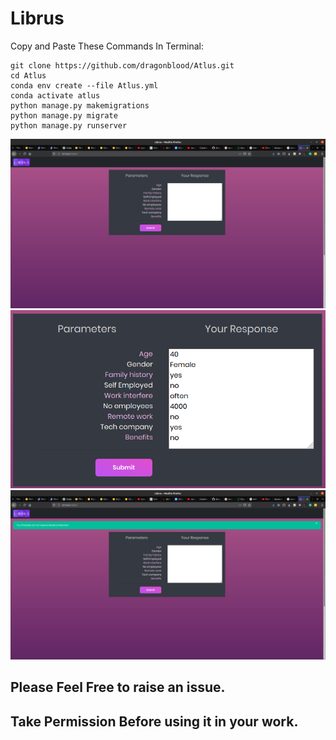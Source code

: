 # Librus

Copy and Paste These Commands In Terminal:
```
git clone https://github.com/dragonblood/Atlus.git
cd Atlus
conda env create --file Atlus.yml
conda activate atlus
python manage.py makemigrations
python manage.py migrate
python manage.py runserver
```

![Initial Screen](https://github.com/dragonblood/Atlus/blob/master/Github_readme_img/Screenshot%20from%202020-03-31%2018-52-52.png)
![Entered Form Data](https://github.com/dragonblood/Atlus/blob/master/Github_readme_img/Screenshot%20from%202020-03-31%2018-54-48.png)
![Result Displayed](https://github.com/dragonblood/Atlus/blob/master/Github_readme_img/Screenshot%20from%202020-03-31%2018-54-18.png)

## Please Feel Free to raise an issue.
## Take Permission Before using it in your work.
